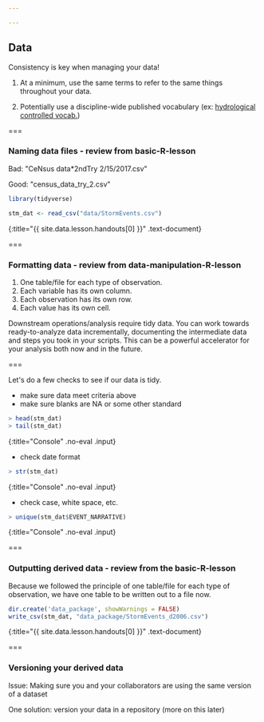 ```yaml
---

---
```


## Data  

Consistency is key when managing your data!

1. At a minimum, use the same terms to refer to the same things throughout your data.

2. Potentially use a discipline-wide published vocabulary (ex: [hydrological controlled vocab.](http://vocabulary.odm2.org/))

===

### Naming data files - review from basic-R-lesson

Bad:
"CeNsus data*2ndTry 2/15/2017.csv"   

Good:
"census_data_try_2.csv"  



~~~r
library(tidyverse)

stm_dat <- read_csv("data/StormEvents.csv")
~~~
{:title="{{ site.data.lesson.handouts[0] }}" .text-document}


===

### Formatting data - review from data-manipulation-R-lesson

1. One table/file for each type of observation.
2. Each variable has its own column.
3. Each observation has its own row.
4. Each value has its own cell.

Downstream operations/analysis require tidy data. You can work towards ready-to-analyze data incrementally,
documenting the intermediate data and steps you took in your scripts.  This can be a powerful accelerator 
for your analysis both now and in the future.  

===

Let's do a few checks to see if our data is tidy.

 - make sure data meet criteria above
 - make sure blanks are NA or some other standard


~~~r
> head(stm_dat)
> tail(stm_dat)
~~~
{:title="Console" .no-eval .input}

 
 - check date format


~~~r
> str(stm_dat)    
~~~
{:title="Console" .no-eval .input}


 - check case, white space, etc.  


~~~r
> unique(stm_dat$EVENT_NARRATIVE)    
~~~
{:title="Console" .no-eval .input}


===
    
### Outputting derived data - review from the basic-R-lesson
    
Because we followed the principle of one table/file for each type of observation, 
we have one table to be written out to a file now.  



~~~r
dir.create('data_package', showWarnings = FALSE)
write_csv(stm_dat, "data_package/StormEvents_d2006.csv")
~~~
{:title="{{ site.data.lesson.handouts[0] }}" .text-document}


===
    
### Versioning your derived data

Issue: Making sure you and your collaborators are using the same version of a dataset

One solution: version your data in a repository (more on this later)



